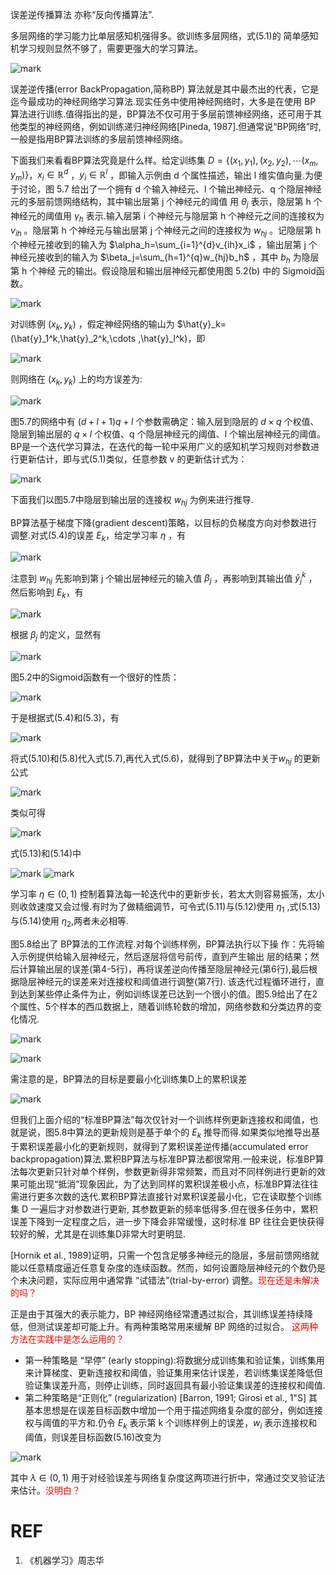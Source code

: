 



误差逆传播算法 亦称“反向传播算法”.



多层网络的学习能力比单层感知机强得多。欲训练多层网络，式(5.1)的 简单感知机学习规则显然不够了，需要更强大的学习算法。

![mark](http://pacdb2bfr.bkt.clouddn.com/blog/image/180626/HiAD3khi7m.png?imageslim)

误差逆传播(error BackPropagation,简称BP) 算法就是其中最杰出的代表，它是迄今最成功的神经网络学习算法.现实任务中使用神经网络时，大多是在使用 BP 算法进行训练.值得指出的是，BP算法不仅可用于多层前馈神经网络，还可用于其他类型的神经网络，例如训练递归神经网络[Pineda, 1987].但通常说“BP网络”时, 一般是指用BP算法训练的多层前馈神经网络。


下面我们来看看BP算法究竟是什么样。给定训练集 $D=\{(x_1,y_1),(x_2,y_2),\cdots (x_m,y_m)\}$，$x_i\in  \mathbb{R}^d$ ，$y_i\in \mathbb{R}^l$ ，即输入示例由 d 个属性描述，输出 l 维实值向量.为便于讨论，图 5.7 给出了一个拥有 d 个输入神经元、l 个输出神经元、q 个隐层神经元的多层前馈网络结构，其中输出层第 j 个神经元的阈值 用 $\theta_j$ 表示，隐层第 h 个神经元的阈值用 $\gamma_h$  表示.输入层第 i 个神经元与隐层第 h 个神经元之间的连接权为 $v_{ih}$ 。隐层第 h 个神经元与输出层第 j 个神经元之间的连接权为 $w_{hj}$ 。记隐层第 h 个神经元接收到的输入为 $\alpha_h=\sum_{i=1}^{d}v_{ih}x_i$ ，输出层第 j 个神经元接收到的输入为 $\beta_j=\sum_{h=1}^{q}w_{hj}b_h$ ，其中 $b_h$ 为隐层第 h 个神经
元的输出。假设隐层和输出层神经元都使用图 5.2(b) 中的 Sigmoid函数。

![mark](http://pacdb2bfr.bkt.clouddn.com/blog/image/180626/giFDElh243.png?imageslim)

对训练例 $(x_k,y_k)$ ，假定神经网络的输山为 $\hat{y}_k=(\hat{y}_1^k,\hat{y}_2^k,\cdots ,\hat{y}_l^k)，即

![mark](http://pacdb2bfr.bkt.clouddn.com/blog/image/180626/63EdGL9EgF.png?imageslim)

则网络在 $(x_k,y_k)$ 上的均方误差为:

![mark](http://pacdb2bfr.bkt.clouddn.com/blog/image/180626/lEiid194Fd.png?imageslim)


图5.7的网络中有 $(d + l + 1)q + l$ 个参数需确定：输入层到隐层的 $d\times q$ 个权值、隐层到输出层的 $q\times l$ 个权值、q 个隐层神经元的阈值、l 个输出层神经元的阈值。BP是一个迭代学习算法，在迭代的每一轮中采用广义的感知机学习规则对参数进行更新估计，即与式(5.1)类似，任意参数 v 的更新估计式为：


![mark](http://pacdb2bfr.bkt.clouddn.com/blog/image/180626/DfeFCBl5H6.png?imageslim)

下面我们以图5.7中隐层到输出层的连接权 $w_{hj}$ 为例来进行推导.


BP算法基于梯度下降(gradient descent)策略，以目标的负梯度方向对参数进行调整.对式(5.4)的误差 $E_k$，给定学习率 $\eta$ ，有

![mark](http://pacdb2bfr.bkt.clouddn.com/blog/image/180626/CiF5gfFkG8.png?imageslim)

注意到 $w_{hj}$ 先影响到第 j 个输出层神经元的输入值 $\beta_j$ ，再影响到其输出值 $\hat{y}_j^k$ ， 然后影响到 $E_k$，有

![mark](http://pacdb2bfr.bkt.clouddn.com/blog/image/180626/khhHkkIa5j.png?imageslim)


根据 $\beta_j$ 的定义，显然有

![mark](http://pacdb2bfr.bkt.clouddn.com/blog/image/180626/4i7G72J9BI.png?imageslim)

图5.2中的Sigmoid函数有一个很好的性质：

![mark](http://pacdb2bfr.bkt.clouddn.com/blog/image/180626/6j7CFkbHBm.png?imageslim)

于是根据式(5.4)和(5.3)，有

![mark](http://pacdb2bfr.bkt.clouddn.com/blog/image/180626/E5lljg8fig.png?imageslim)


将式(5.10)和(5.8)代入式(5.7),再代入式(5.6)，就得到了BP算法中关于$w_{hj}$ 的更新公式

![mark](http://pacdb2bfr.bkt.clouddn.com/blog/image/180626/a9JflCbk08.png?imageslim)


类似可得

![mark](http://pacdb2bfr.bkt.clouddn.com/blog/image/180626/bhB3BmH7jJ.png?imageslim)

式(5.13)和(5.14)中

![mark](http://pacdb2bfr.bkt.clouddn.com/blog/image/180626/KBg2D52CH7.png?imageslim)
![mark](http://pacdb2bfr.bkt.clouddn.com/blog/image/180626/ghDC7De80E.png?imageslim)


学习率 $\eta\in (0,1)$ 控制着算法每一轮迭代中的更新步长，若太大则容易振荡，太小则收敛速度又会过慢.有时为了做精细调节，可令式(5.11)与(5.12)使用 $\eta_1$ ,式(5.13)与(5.14)使用 $\eta_2$,两者未必相等.


图5.8给出了 BP算法的工作流程.对每个训练样例，BP算法执行以下操 作：先将输入示例提供给输入层神经元，然后逐层将信号前传，直到产生输出 层的结果；然后计算输出层的误差(第4-5行)，再将误差逆向传播至隐层神经元(第6行),最后根据隐层神经元的误差来对连接权和阈值进行调整(第7行). 该迭代过程循环进行，直到达到某些停止条件为止，例如训练误差已达到一个很小的值。图5.9给出了在2个属性、5个样本的西瓜数据上，随着训练轮数的增加，网络参数和分类边界的变化情况.

![mark](http://pacdb2bfr.bkt.clouddn.com/blog/image/180626/ED5kmckjme.png?imageslim)

![mark](http://pacdb2bfr.bkt.clouddn.com/blog/image/180626/Ffb1jifACi.png?imageslim)

需注意的是，BP算法的目标是要最小化训练集D上的累积误差

![mark](http://pacdb2bfr.bkt.clouddn.com/blog/image/180626/2h77blCAf2.png?imageslim)

但我们上面介绍的“标准BP算法”每次仅针对一个训练样例更新连接权和阈值，也就是说，图5.8中算法的更新规则是基于单个的 $E_k$ 推导而得.如果类似地推导出基于累积误差最小化的更新规则，就得到了累积误差逆传播(accumulated error backpropagation)算法.累积BP算法与标准BP算法都很常用.一般来说，标准BP算法每次更新只针对单个样例，参数更新得非常频繁，而且对不同样例进行更新的效果可能出现“抵消”现象因此，为了达到同样的累积误差极小点，标准BP算法往往需进行更多次数的迭代.累积BP算法直接针对累积误差最小化，它在读取整个训练集 D 一遍后才对参数进行更新, 其参数更新的频率低得多.但在很多任务中，累积误差下降到一定程度之后，进一步下降会非常缓慢，这时标准 BP 往往会更快获得较好的解，尤其是在训练集D非常大时更明显.

[Hornik et al., 1989]证明，只需一个包含足够多神经元的隐层，多层前馈网络就能以任意精度逼近任意复杂度的连续函数。然而，如何设置隐层神经元的个数仍是个未决问题，实际应用中通常靠 “试错法”(trial-by-error) 调整。<span style="color:red;">现在还是未解决的吗？</span>


正是由于其强大的表示能力，BP 神经网络经常遭遇过拟合，其训练误差持续降低，但测试误差却可能上升。有两种策略常用来缓解 BP 网络的过拟合。
<span style="color:red;">这两种方法在实践中是怎么运用的？</span>

- 第一种策略是 “早停” (early stopping):将数据分成训练集和验证集，训练集用 来计算梯度、更新连接权和阈值，验证集用来估计误差，若训练集误差降低但 验证集误差升高，则停止训练，同时返回具有最小验证集误差的连接权和阈值.
- 第二种策略是“正则化” (regularization) [Barron, 1991; Girosi et al., 1"S] 其 基本思想是在误差目标函数中增加一个用于描述网络复杂度的部分，例如连接权与阈值的平方和.仍令 $E_k$ 表示第 k 个训练样例上的误差，$w_i$ 表示连接权和阈值，则误差目标函数(5.16)改变为

![mark](http://pacdb2bfr.bkt.clouddn.com/blog/image/180626/ag3mLdiDG6.png?imageslim)

其中 $\lambda \in(0,1)$ 用于对经验误差与网络复杂度这两项进行折中，常通过交叉验证法来估计。<span style="color:red;">没明白？</span>







# REF
1. 《机器学习》周志华
